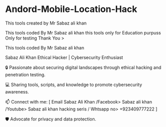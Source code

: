 # Andord-Mobile-Location-Hack
This tools created by Mr Sabaz ali khan

This tools coded By Mr Sabaz ali khan this tools only for Education purpuss Only for testing Thank You >

This tools coded By Mr Sabaz ali khan

Sabaz Ali Khan Ethical Hacker | Cybersecurity Enthusiast

🔒 Passionate about securing digital landscapes through ethical hacking and penetration testing.

💻 Sharing tools, scripts, and knowledge to promote cybersecurity awareness.

📫 Connect with me: [ Email Sabaz Ali Khan /Facebook> Sabaz ali khan /Youtube> Sabaz ali khan hacking seris / Whtsapp no> +923409777222 ]

🛡️ Advocate for privacy and data protection.
